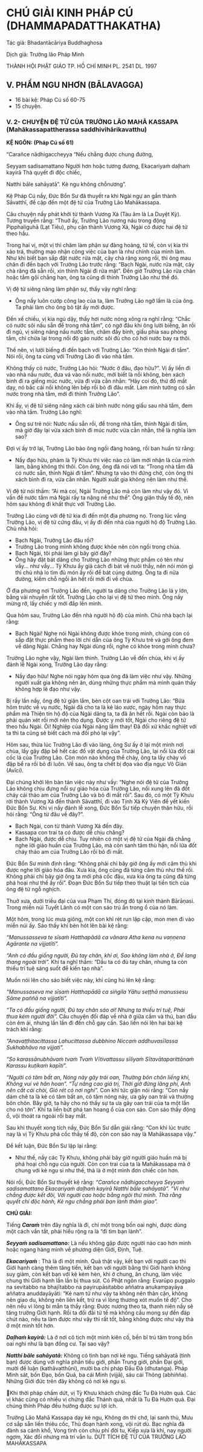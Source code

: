 # CHÚ GIẢI KINH PHÁP CÚ (DHAMMAPADATTHAKATHA)

Tác giả: Bhadantācāriya Buddhaghosa

Dịch giả: Trưởng lão Pháp Minh

THÀNH HỘI PHẬT GIÁO TP. HỒ CHÍ MINH
PL. 2541 DL. 1997

## V. PHẨM NGU NHƠN (BĀLAVAGGA)

- 16 bài kệ: Pháp Cú số 60-75
- 15 chuyện.

### V. 2- CHUYỆN ĐỆ TỬ CỦA TRƯỞNG LÃO MAHĀ KASSAPA (Mahākassapattherassa saddhivihārikavatthu)

**KỆ NGÔN: (Pháp Cú số 61)**

“Carañce nādhigaccheyya “Nếu chẳng được chung đường,

Seyyam sadisamattano Người hơn hoặc tương đương,
Ekacariyaṁ daḷhaṁ kayirā Thà quyết đi độc chiếc,

Natthi bāle sahāyatā”. Kẻ ngu không chỗnương”.

Kệ Pháp Cú nầy, Đức Bổn Sư đã thuyết ra khi Ngài ngự an gần thành Sāvatthī, đề cập đến một đệ tử của Trưởng Lão Mahākassapa.

Câu chuyện nầy phát khởi từ thành Vương Xá (Tàu âm là La Duyệt Kỳ).
Tương truyền rằng: “Thuở ấy, Trưởng Lão nương náu trong động Pipphaliguhā (Lạt Tiêu), phụ cận thành Vương Xá, Ngài có được hai đệ tử theo hầu.

Trong hai vị, một vị thì chăm làm phận sự đàng hoàng, tử tế, còn vị kia thì xảo trá, thường mạo nhận công việc của bạn là như chính của mình làm. Như khi biết bạn sắp đặt nước rửa mặt, cây chà răng xong rồi, thì ông mau chân đi đến bạch với Trưởng Lão trước rằng: “Bạch Ngài, nước rửa mặt, cây chà răng đã sẵn rồi, xin thỉnh Ngài đi rửa mặt”. Đến giờ Trưởng Lão rửa chân hoặc tắm gội chẳng hạn, ông ta cũng đi thỉnh Trưởng Lão như thế đó.

Vị đệ tử siêng năng làm phận sự, thấy vậy nghĩ rằng:

- Ông nầy luôn cướp công lao của ta, làm Trưởng Lão ngỡ lầm là của ông. Ta phải làm cho ông bỏ tật ấy mới được.

Đến xế chiều, vị kia ngủ dậy, thấy hơi nước nóng xông ra nghĩ rằng: “Chắc có nước sôi nấu sẵn để trong nhà tắm”, có ngờ đâu khi ông lười biếng, ăn rồi đi ngủ, vị siêng năng nấu nước tắm, châm đầy bình, giấu phía sau phòng tắm, chỉ chừa lại trong nồi độ gáo nước sôi đủ cho có hơi nước bay ra thôi.

Thế nên, vị lười biếng đi đến bạch với Trưởng Lão: “Xin thỉnh Ngài đi tắm”. Nói rồi, ông ta cùng với Trưởng Lão đi vào nhà tắm.

Không thấy có nước, Trưởng Lão hỏi: “Nước ở đâu, đạo hữu?”.
Vị ấy liền đi vào nhà nấu nước, đưa vá vào nồi nước, mới biết là nồi không, bèn xách bình đi ra giếng múc nước, vừa đi vừa cằn nhằn: “Hãy coi đó, thứ đồ mất dạy, nó bắc cái nồi không lên bếp rồi bỏ đi đâu mất. Làm mình tưởng có sẵn nước trong nhà tắm, mới đi thỉnh Trưởng Lão”.

Khi ấy, vị đệ tử siêng năng xách cái bình nước nóng giấu sau nhà tắm, đem vào nhà tắm.
Trưởng Lão nghĩ:

- Ông sư trẻ nói: Nước nấu sẵn rồi, để trong nhà tắm, thỉnh Ngài đi tắm, mà giờ đây lại vừa xách bình đi múc nước vừa cằn nhằn, thế là nghĩa làm sao?

Đợi vị ấy trở lại, Trưởng Lão bảo ông ngồi đàng hoàng, rồi ban huấn từ rằng:

- Nầy đạo hữu, phàm là Tỳ Khưu thì việc nào có làm mới nhận là của mình làm, bằng không thì thôi. Còn ông, ông đã nói với ta: “Trong nhà tắm đã có nước sẵn, thỉnh Ngài đi tắm”. Nhưng ta vào thì đứng chờ, còn ông thì xách bình đi ra, vừa cằn nhằn. Người xuất gia không nên làm như thế.

Vị đệ tử nói thầm: “Ai mà coi, Ngài Trưởng Lão mà còn làm như vậy đó. Vì vấn đề nước tắm mà
Ngài rầy ta nặng nề như thế”. Ông giận thầy tế độ, nên hôm sau không đi khất thực với Trưởng Lão.

Trưởng Lão cùng với đệ tử kia đi đến một địa phương nọ. Trong lúc vắng Trưởng Lão, vị đệ tử cứng đầu, vị ấy đi đến nhà của người hộ độ Trưởng Lão. Chủ nhà hỏi:

- Bạch Ngài, Trưởng Lão đâu rồi?
- Trưởng Lão trong mình không được khỏe nên còn ngồi trong chùa.
- Bạch Ngài, tôi phải làm gì bây giờ đây?
- Ông hãy đặt bát dâng cho Trưởng Lão những thực phẩm có tên như vầy... như vầy...
  Tỳ Khưu ấy giả cách đi bát về nuôi thầy, nên nói món gì thì chủ nhà lo tìm đủ món ấy rồi để bát cúng dường. Ông ta đi nửa đường, kiếm chỗ ngồi ăn hết rồi mới đi về chùa.

Ở địa phương nơi Trưởng Lão đến, người ta dâng cho Trưởng Lão lá y lớn, bằng vải nhuyễn rất tốt. Trưởng Lão cho lại vị đệ tử theo mình. Ông nầy mừng rỡ, lấy chiếc y mới đắp lên mình.

Qua hôm sau, Trưởng Lão đến nhà người hộ độ của mình. Chủ nhà bạch lại rằng:

- Bạch Ngài! Nghe nói Ngài không được khỏe trong mình, chúng con có sắp đặt thực phẩm theo lời chỉ dẫn của ông Tỳ Khưu trẻ và gởi ông đem về dâng Ngài. Chẳng hay Ngài dùng rồi, nghe có khỏe trong mình chưa?

Trưởng Lão nghe vậy, Ngài làm thinh. Trưởng Lão về đến chùa, khi vị ấy đảnh lễ Ngài xong,
Trưởng Lão dạy rằng:

- Nầy đạo hữu! Nghe nói ngày hôm qua ông đã làm việc như vậy. Những người xuất gia không nên ăn, dùng những thực phẩm mà mình quán thấy không hợp lẽ đạo như vậy.

Bị rầy lần nầy, ông đệ tử giận lắm, bèn cột oan trái với Trưởng Lão: “Bữa hôm trước về vụ nước,
Ngài đã cho ta là kẻ láo xược, ngày hôm nay thực phẩm mà Thiện tín hộ độ của Ngài dâng ta, ta đã ăn hết rồi. Ngài còn bảo là phải quán xét rồi mới nên thọ dụng. Được y mới tốt, Ngài cho riêng đệ tử theo hầu Ngài. Ôi! Nghiệp của Ngài nặng lắm thay! Đã đối xử khắc nghiệt với ta thì ta cũng sẽ biết cách mà đối phó lại vậy”.

Hôm sau, thừa lúc Trưởng Lão đi vào làng, ông Sư ấy ở lại một mình nơi chùa, lấy gậy đập bể hết các đồ vật dụng của Trưởng Lão, lại nổi lửa đốt cái cốc lá của Trưởng Lão. Còn món nào không thể cháy, ông ta lấy chày vồ đập bể ra rồi bỏ đi luôn. Về sau, ông ta chết bị đọa vào địa ngục Vô Gián (Avīci).

Đại chúng khởi lên bàn tán việc này như vầy: “Nghe nói đệ tử của Trưởng Lão không chịu đựng nổi sự giáo hóa của Trưởng Lão, nổi xung lên đã đốt cháy cái thảo am của Trưởng Lão và bỏ đi mất rồi”. Sau đó, có một Tỳ Khưu rời thành Vương Xá đến thành Sāvatthī, đi vào Tịnh Xá Kỳ Viên để yết kiến Đức Bổn Sư. Khi vị nầy đảnh lễ xong, Đức Bổn Sư tiếp chuyện thân hữu, rồi hỏi rằng: “Ông từ đâu về đây?”.

- Bạch Ngài, con từ thành Vương Xá đến đây.
- Kassapa con trai ta có được dễ chịu chăng?
- Bạch Ngài, được dễ chịu. Tuy nhiên có một vị đệ tử của Ngài đã chẳng nghe lời giáo huấn của
  Trưởng Lão, mà còn sanh tâm thù hận, nổi lửa đốt cháy thảo am của Trưởng Lão rồi bỏ đi mất.

Đức Bổn Sư minh định rằng: “Không phải chỉ bây giờ ông ấy mới căm thù khi được nghe lời giáo hóa đâu. Xưa kia, ông cũng đã từng căm thù như thế rồi. Không phải chỉ bây giờ ông ta mới phá cốc đâu, xưa kia ông ta cũng đã từng phá hoại như thế ấy rồi”. Đoạn Đức Bổn Sư tiếp theo thuật lại tiền tích của ông đệ tử ngỗ nghịch.

Thuở xưa, dưới triều đại của vua Phạm Thí, đóng đô tại kinh thành Bārāṇasi. Trong miền núi
Tuyết Lãnh có một con sáo trú ẩn trong ổ của nó làm.

Một hôm, trong lúc mưa giông, một con khỉ rét run lập cập, mon men đi vào miền núi ấy. Sáo thấy khỉ bèn hót lên bài kệ rằng:

_“Manussasseva te sīsaṁ
Hatthapādā ca vānara
Atha kena nu vaṇṇena
Agārante na vijjatīti”._

_“Anh có đầu giống người, Đủ tay chân, khỉ ơi,
Sao không làm nhà ở, Để lang thang ngoài trời”._
Khỉ ta nghĩ thầm: “Dầu ta có đủ tay chân, nhưng ta còn thiếu trí tuệ sáng suốt để kiến tạo nhà”.

Muốn nói lên cho sáo biết việc này, khỉ cũng hú lên kệ rằng:

_“Manussaseva me sīsaṁ
Hatthapādā ca siṅgila
Yāhu seṭṭhā manussesu
Sāme paññā na vijjatīti”._

_“Ta có đầu giống người, Đủ tay chân sáo ơi!
Nhưng ta thiếu trí tuệ,
Phải thua kém người đời”._
Câu chuyện đối đáp về nhà ở giữa cầm và thú, ban đầu còn êm ái, nhưng lần lần đi đến chỗ gay cấn. Sáo liền nói lên hai bài kệ trách khỉ rằng:

_“Anavaṭṭhitacittassa
Lahucittassa dubbhino
Niccaṁ addhuvasīlassa
Sukhabhāvo na vijjati”._

_“So karassānubhāvaṁ tvaṁ
Tvaṁ Vītivattassu sīliyaṁ
Sītavātaparittānaṁ
Karassu kuṭikaṁ kapīti”._

_“Người có tâm bất an,
Nóng nảy gây trái oan,
Thường bôn chôn liếng khỉ,
Không vui vẻ hân hoan”. “Tự nâng cao giá trị,
Thời giờ đừng lãng phí,
Anh nên cất cái chòi,
Gió rét có nơi nghỉ”._
Con khỉ tức giận nói rằng: “Con nầy dám chê ta là kẻ có tâm bất an, có tâm nóng nảy, ưa gây oan trái và thường bôn chôn. Bây giờ, ta hãy cho nó thấy sự ta ưa gây oan trái của ta một lần cho nó tởn”. Khỉ ta liền bứt phá tan hoang ổ của con sáo. Con sáo thấy động ổ, vội thoát ra ngoài rồi bay mất.

Sau khi thuyết xong tích nầy, Đức Bổn Sư dẫn giải rằng: “Con khỉ lúc trước nay là vị Tỳ Khưu phá cốc thầy tế độ, còn con sáo nay là Mahākassapa vậy.”

Để kết luận, Đức Bổn Sư lập lại rằng:

- Như thế, nầy các Tỳ Khưu, không phải bây giờ người giáo huấn mà bị phá hoại chỗ ngụ của người. Còn con trai của ta là Mahākassapa mà ở chung với kẻ ngu si như thế, thà là ở một mình đơn chiếc còn hơn.

Nói rồi, Đức Bổn Sư thuyết kệ rằng: _“Carañce nādhigaccheyya
Seyyaṁ sadisamattano
Ekacariyaṁ daḷhaṁ kayirā
Natthi bāle sahāyatā”. “Ví như chẳng được kết đôi,
Với người cao hoặc bằng ngôi thứ mình.
Thà rằng quyết chí độc hành,
Kẻ ngu chẳng phải bạn lành thâm giao”._

**CHÚ GIẢI:**

Tiếng **_Caraṁ_** trên đây nghĩa là đi, chỉ một trong bốn oai nghi, được dùng một cách vắn tắt, phải hiểu rộng ra là “đi tìm bạn lành”.

**_Seyyaṁ sadisamattano:_** Là nếu không gặp được người nào cao hơn mình hoặc ngang hàng mình về phương diện Giới, Định, Tuệ.

**_Ekacariyaṁ_** : Thà là đi một mình. Quả thật vậy, kết bạn với người cao thì Giới hạnh càng thêm tăng tiến, kết bạn với người bằng thì Giới hạnh không suy giảm, còn kết bạn với kẻ kém hèn, khi ở chung, ăn chung, làm việc chung thì Giới hạnh lần lần bị thua sút. Có Phật ngôn rằng: Evarūpo puggalo na sevitabbo na bhajītabbo na payirupāsitabbo aññatra anukampayāya aññatra anuddayāyāti: “Kẻ nam tử như vậy ta không nên thân cận, không nên giao du, không nên liên kết, trừ ra vì lòng thương xót muốn tế độ”. Cho nên nếu vì lòng bi mẫn ta thấy rằng: Được nương theo ta, thanh niên nầy sẽ tăng trưởng Giới hạnh. Rồi ta đối đãi tử tế mà không cầu mong sự đền đáp chút nào, nếu ta làm được như vậy thì rất tốt, bằng không được như vậy thà ở một mình tốt hơn.

**_Daḷhaṁ kayirā:_** Là ở nơi cô tịch một mình kiên cố, bền bĩ trú tâm trong bốn oai nghi như là bạn đồng cư. Tại sao vậy?

**_Natthi bāle sahāyatā:_** Không có tình bạn nơi kẻ ngu. Tiếng sahāyatā (tình bạn) được dùng với nghĩa phần tiểu giới, phần Trung giới, phần Đại giới, mười đề luận (kathāvatthūni), mười ba chi pháp Đầu Đà (dhutaṅga). Pháp Minh sát, bốn Đạo, bốn Quả, ba cái Minh (vijjā), sáu cái Thông (abhiñña).
Những Giới đức trên đây không có nơi kẻ ngu si.

Khi thời pháp chấm dứt, vị Tỳ Khưu khách chứng đắc Tu Đà Hườn quả. Các vị khác cũng có nhiều vị chứng đắc Thánh quả, nhất là Tu Đà Hườn quả. Đại chúng thính Pháp đều hưởng được sự lợi ích.

Trưởng Lão Mahā Kassapa dạy kẻ ngu,
Không ơn thì chớ, lại sanh thù,
Mưu cơ sắp sẵn liền thiêu cốc,
Thủ đoạn hành xong, vội rút dù.
Bạc nghĩa đã đành sa cảnh khổ,
Vong tình còn chịu phí đời tu,
Kiếp xưa là khỉ, nay người ngợm,
Xác đổi nhưng mà trí vẫn lu.
DỨT TÍCH ĐỆ TỬ CỦA TRƯỞNG LÃO MAHĀKASSAPA
